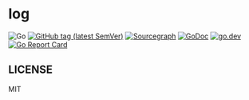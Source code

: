 # log


<!-- ![Build Status](https://travis-ci.org/hedzr/log.svg?branch=master)](https://travis-ci.org/hedzr/log) -->
<!-- [![FOSSA Status](https://app.fossa.com/api/projects/git%2Bgithub.com%2Fhedzr%2Flog.svg?type=shield)](https://app.fossa.com/projects/git%2Bgithub.com%2Fhedzr%2Flog?ref=badge_shield) -->
![Go](https://github.com/hedzr/log/workflows/Go/badge.svg)
[![GitHub tag (latest SemVer)](https://img.shields.io/github/tag/hedzr/log.svg?label=release)](https://github.com/hedzr/log/releases)
[![Sourcegraph](https://sourcegraph.com/github.com/hedzr/log/-/badge.svg)](https://sourcegraph.com/github.com/hedzr/log?badge)
[![GoDoc](https://img.shields.io/badge/godoc-reference-blue.svg?style=flat)](https://godoc.org/github.com/hedzr/log)
[![go.dev](https://img.shields.io/badge/go.dev-reference-green)](https://pkg.go.dev/github.com/hedzr/log)
[![Go Report Card](https://goreportcard.com/badge/github.com/hedzr/log)](https://goreportcard.com/report/github.com/hedzr/log)


## LICENSE

MIT
